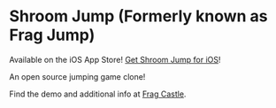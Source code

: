 Shroom Jump (Formerly known as Frag Jump)
=========

Available on the iOS App Store! [Get Shroom Jump for iOS](bit.ly/1wn2Kc5)!

An open source jumping game clone!

Find the demo and additional info at [Frag Castle](http://fragcastle.com/frag-jump).
